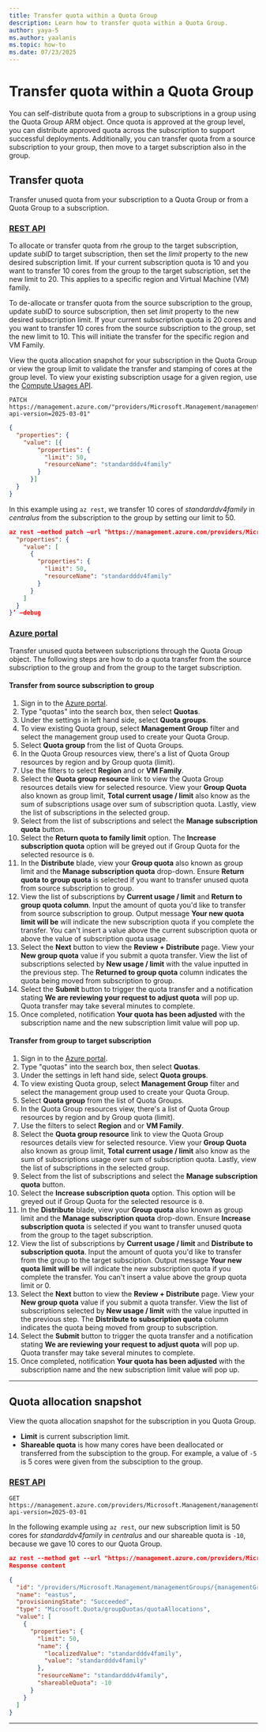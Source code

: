 ```yaml
---
title: Transfer quota within a Quota Group
description: Learn how to transfer quota within a Quota Group.
author: yaya-5
ms.author: yaalanis
ms.topic: how-to
ms.date: 07/23/2025
---
```


# Transfer quota within a Quota Group

You can self-distribute quota from a group to subscriptions in a group using the Quota Group ARM object. Once quota is approved at the group level, you can distribute approved quota across the subscription to support successful deployments. Additionally, you can transfer quota from a source subscription to your group, then move to a target subscription also in the group.  

## Transfer quota
Transfer unused quota from your subscription to a Quota Group or from a Quota Group to a subscription.

### [REST API](#tab/rest-1)
To allocate or transfer quota from rhe group to the target subscription, update *subID* to target subscription, then set the *limit* property to the new desired subscription limit. If your current subscription quota is 10 and you want to transfer 10 cores from the group to the target subscription, set the new limit to 20. This applies to a specific region and Virtual Machine (VM) family.  

To de-allocate or transfer quota from the source subscription to the group, update *subID* to source subscription, then set *limit* property to the new desired subscription limit. If your current subscription quota is 20 cores and you want to transfer 10 cores from the source subscription to the group, set the new limit to 10. This will initiate the transfer for the specific region and VM Family.  

View the quota allocation snapshot for your subscription in the Quota Group or view the group limit to validate the transfer and stamping of cores at the group level. To view your existing subscription usage for a given region, use the [Compute Usages API](/rest/api/compute/usage/list?view=rest-compute-2023-07-01&tabs=HTTP&tryIt=true&source=docs#code-try-0).  

```http
PATCH https://management.azure.com/"providers/Microsoft.Management/managementGroups/{managementGroupId}/subscriptions/{subscriptionId}/providers/Microsoft.Quota/groupQuotas/{groupquota}/resourceProviders/Microsoft.Compute/quotaAllocations/{location}?api-version=2025-03-01"
```

```json
{
  "properties": {
    "value": [{
        "properties": {
          "limit": 50,
          "resourceName": "standardddv4family"
        }
      }]
  }
}
```

In this example using `az rest`, we transfer 10 cores of *standarddv4family* in *centralus* from the subscription to the group by setting our limit to 50.

```json
az rest –method patch –url "https://management.azure.com/providers/Microsoft.Management/managementGroups/{managementGroupId}/subscriptions/{subscriptionId}/providers/Microsoft.Quota/groupQuotas/{groupquota}/resourceProviders/Microsoft.Compute/quotaAllocations/{location}?api-version=2025-03-01" –body ‘{
  "properties": {
    "value": [
      {
        "properties": {
          "limit": 50,
          "resourceName": "standardddv4family"
        }
      }
    ]
  }
}’ –debug
```

### [Azure portal](#tab/portal-1)
Transfer unused quota between subscriptions through the Quota Group object. The following steps are how to do a quota transfer from the source subscription to the group and from the group to the target subscription.

#### Transfer from source subscription to group 

1. Sign in to the [Azure portal](https://portal.azure.com).
2. Type "quotas" into the search box, then select **Quotas**.
3. Under the settings in left hand side, select **Quota groups**.
4. To view existing Quota group, select **Management Group** filter and select the management group used to create your Quota Group. 
4. Select **Quota group** from the list of Quota Groups.
5. In the Quota Group resources view, there's a list of Quota Group resources by region and by Group quota (limit).  
6. Use the filters to select **Region** and or **VM Family**.  
7. Select the **Quota group resource** link to view the Quota Group resources details view for selected resource. View your **Group Quota** also known as group limit, **Total current usage / limit** also know as the sum of subscriptions usage over sum of subscription quota. Lastly, view the list of subscriptions in the selected group.  
8. Select from the list of subscriptions and select the **Manage subscription quota** button.  
9. Select the **Return quota to family limit** option. The **Increase subscription quota** option will be greyed out if Group Quota for the selected resource is `0`.
10. In the **Distribute** blade, view your **Group quota** also known as group limit and the **Manage subscription quota** drop-down. Ensure **Return quota to group quota** is selected if you want to transfer unused quota from source subscription to group.  
11. View the list of subscriptions by **Current usage / limit** and **Return to group quota column**. Input the amount of quota you'd like to transfer from source subscription to group. Output message **Your new quota limit will be** will indicate the new subscription quota if you complete the transfer. You can't insert a value above the current subscription quota or above the value of subscription quota usage.   
12. Select the **Next** button to view the **Review + Distribute** page. View your **New group quota** value if you submit a quota transfer. View the list of subscriptions selected by **New usage / limit** with the value inputted in the previous step. The **Returned to group quota** column indicates the quota being moved from subscription to group.  
13. Select the **Submit** button to trigger the quota transfer and a notification stating **We are reviewing your request to adjust quota** will pop up. Quota transfer may take several minutes to complete.  
14. Once completed, notification **Your quota has been adjusted** with the subscription name and the new subscription limit value will pop up.  

#### Transfer from group to target subscription 

1. Sign in to the [Azure portal](https://portal.azure.com).
2. Type "quotas" into the search box, then select **Quotas**.
3. Under the settings in left hand side, select **Quota groups**.
4. To view existing Quota group, select **Management Group** filter and select the management group used to create your Quota Group. 
5. Select **Quota group** from the list of Quota Groups.
6. In the Quota Group resources view, there's a list of Quota Group resources by region and by Group quota (limit).  
7. Use the filters to select **Region** and or **VM Family**.  
8. Select the **Quota group resource** link to view the Quota Group resources details view for selected resource. View your **Group Quota** also known as group limit, **Total current usage / limit** also know as the sum of subscriptions usage over sum of subscription quota. Lastly, view the list of subscriptions in the selected group.  
9. Select from the list of subscriptions and select the **Manage subscription quota** button.  
10. Select the **Increase subscription quota** option. This option will be greyed out if Group Quota for the selected resource is `0`.
11. In the **Distribute** blade, view your **Group quota** also known as group limit and the **Manage subscription quota** drop-down. Ensure **Increase subscription quota** is selected if you want to transfer unused quota from the group to the taget subscription.
12. View the list of subscriptions by **Current usage / limit** and **Distribute to subscription quota**. Input the amount of quota you'd like to transfer from the group to the target subsciption. Output message **Your new quota limit will be** will indicate the new subscription quota if you complete the transfer. You can't insert a value above the group quota limit or 0.   
13. Select the **Next** button to view the **Review + Distribute** page. View your **New group quota** value if you submit a quota transfer. View the list of subscriptions selected by **New usage / limit** with the value inputted in the previous step. The **Distribute to subscription quota** column indicates the quota being moved from group to subscription.  
14. Select the **Submit** button to trigger the quota transfer and a notification stating **We are reviewing your request to adjust quota** will pop up. Quota transfer may take several minutes to complete.  
15. Once completed, notification **Your quota has been adjusted** with the subscription name and the new subscription limit value will pop up.  

---

## Quota allocation snapshot
View the quota allocation snapshot for the subscription in you Quota Group.

- **Limit** is current subscription limit.
- **Shareable quota** is how many cores have been deallocated or transferred from the subsciption to the group. For example, a value of `-5` is 5 cores were given from the subsciption to the group.   

### [REST API](#tab/rest-2)

```http
GET https://management.azure.com/providers/Microsoft.Management/managementGroups/{managementGroupId}/subscriptions/{subscriptionId}/providers/Microsoft.Quota/groupQuotas/{groupquota}/resourceProviders/Microsoft.Compute/quotaAllocations/{location}?api-version=2025-03-01
```

In the following example using `az rest`, our new subscription limit is 50 cores for *standarddv4family* in *centralus* and our shareable quota is `-10`, because we gave 10 cores to our Quota Group. 

```json
az rest --method get --url "https://management.azure.com/providers/Microsoft.Management/managementGroups/{managementGroupId}/subscriptions/075216c4-f88b-4a82-b9f8-cdebf9cc097a/providers/Microsoft.Quota/groupQuotas/{groupquota}/resourceProviders/Microsoft.Compute/quotaAllocations/eastus?api-version=2025-03-01&\$filter=resourceName eq 'standardddv4family'" --debug
Response content

{
  "id": "/providers/Microsoft.Management/managementGroups/{managementGroupId}/subscriptions/075216c4-f88b-4a82-b9f8-cdebf9cc097a/providers/Microsoft.Quota/groupQuotas/{groupquota}/resourceProviders/Microsoft.Compute/quotaAllocations/eastus",
  "name": "eastus",
  "provisioningState": "Succeeded",
  "type": "Microsoft.Quota/groupQuotas/quotaAllocations",
  "value": [
    {
      "properties": {
        "limit": 50,
        "name": {
          "localizedValue": "standardddv4family",
          "value": "standardddv4family"
        },
        "resourceName": "standardddv4family",
        "shareableQuota": -10
      }
    }
  ]
}

```

--- 

